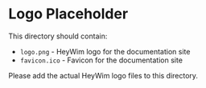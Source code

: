 # Logo Placeholder

This directory should contain:
- `logo.png` - HeyWim logo for the documentation site
- `favicon.ico` - Favicon for the documentation site

Please add the actual HeyWim logo files to this directory.
